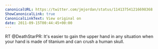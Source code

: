 ```yaml
---
canonicalURL: https://twitter.com/jmjordan/status/114137541216698368
ShowCanonicalLink: true
CanonicalLinkText: View original on
date: 2011-09-15T00:44:45+00:00
---
```

RT @DeathStarPR: It's easier to gain the upper hand in any situation when your hand is made of titanium and can crush a human skull.